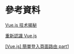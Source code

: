 # 參考資料

[Vue.js 技术揭秘](https://ustbhuangyi.github.io/vue-analysis/)

[重新認識 Vue.js](https://book.vue.tw)

[[Vue.js] 簡單登入頁面路由 part1](https://yuugou727.github.io/blog/2017/11/11/vue-login-practice/)
